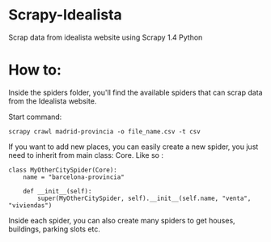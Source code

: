 # Scrapy-Idealista
Scrap data from idealista website using Scrapy 1.4 Python

# How to: 
Inside the spiders folder, you'll find the available spiders that can scrap data from the Idealista website.

Start command:
```
scrapy crawl madrid-provincia -o file_name.csv -t csv
```

If you want to add new places, you can easily create a new spider, you just need to inherit from main class: Core.
Like so :

```
class MyOtherCitySpider(Core):
    name = "barcelona-provincia"

    def __init__(self):
        super(MyOtherCitySpider, self).__init__(self.name, "venta", "viviendas")
```

Inside each spider, you can also create many spiders to get houses, buildings, parking slots etc. 
